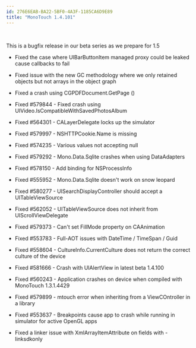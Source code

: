 ```yaml
---
id: 276E6EAB-BA22-5BF0-4A3F-1185CA6D9E89
title: "MonoTouch 1.4.101"
---
```


&nbsp;

This is a bugfix release in our beta series as we prepare for 1.5

-   Fixed the case where UIBarButtonItem managed proxy could be leaked cause callbacks to fail

 
-   Fixed issue with the new GC methodology where we only retained objects but not arrays in the object graph

 
-  Fixed a crash using CGPDFDocument.GetPage ()


-   Fixed #579844 - Fixed crash using UIVideo.IsCompatibleWithSavedPhotosAlbum

 
-   Fixed #564301 - CALayerDelegate locks up the simulator

 
-  Fixed #579997 - NSHTTPCookie.Name is missing


-   Fixed #574235 - Various values not accepting null

 
-   Fixed #579292 - Mono.Data.Sqlite crashes when using DataAdapters

 
-  Fixed #578150 - Add binding for NSProcessInfo


-   Fixed #555952 - Mono.Data.Sqlite doesn't work on snow leopard

 
-   Fixed #580277 - UISearchDisplayController should accept a UITableViewSource

 
-   Fixed #562052 - UITableViewSource does not inherit from UIScrollViewDelegate

 
-   Fixed #579373 - Can't set FillMode property on CAAnimation

 
-   Fixed #553783 - Full-AOT issues with DateTime / TimeSpan / Guid

 
-   Fixed #558604 - CultureInfo.CurrentCulture does not return the correct culture of the device

 
-   Fixed #581666 - Crash with UIAlertView in latest beta 1.4.100

 
-   Fixed #560243 - Application crashes on device when compiled with MonoTouch 1.3.1.4429

 
-   Fixed #579899 - mtouch error when inheriting from a ViewCOntroller in a library

 
-   Fixed #553637 - Breakpoints cause app to crash while running in simulator for active OpenGL apps

 
-   Fixed a linker issue with XmlArrayItemAttribute on fields with -linksdkonly

